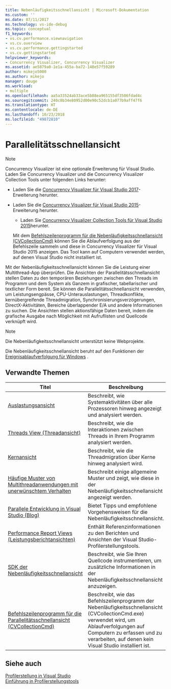 ```yaml
---
title: Nebenläufigkeitsschnellansicht | Microsoft-Dokumentation
ms.custom: ''
ms.date: 07/11/2017
ms.technology: vs-ide-debug
ms.topic: conceptual
f1_keywords:
- vs.cv.performance.viewnavigation
- vs.cv.overview
- vs.cv.performance.gettingstarted
- vs.cv.gettingstarted
helpviewer_keywords:
- Concurrency Visualizer, Concurrency Visualizer
ms.assetid: ae5879a0-1e1a-455a-ba72-148e57f59289
author: mikejo5000
ms.author: mikejo
manager: douge
ms.workload:
- multiple
ms.openlocfilehash: aa5a33524ab33ace5b88ea965155df3506fdad4c
ms.sourcegitcommit: 240c8b34e80952d00e90c52dcb1a077b9aff47f6
ms.translationtype: HT
ms.contentlocale: de-DE
ms.lasthandoff: 10/23/2018
ms.locfileid: "49872810"
---
```

# <a name="concurrency-visualizer"></a>Parallelitätsschnellansicht
> [!NOTE]
>  Concurrency Visualizer ist eine optionale Erweiterung für Visual Studio. Laden Sie Concurrency Visualizer und die Concurrency Visualizer Collection Tools unter folgenden Links herunter:  
> 
> - Laden Sie die [Concurrency Visualizer für Visual Studio 2017](https://marketplace.visualstudio.com/items?itemName=VisualStudioProductTeam.ConcurrencyVisualizer2017#overview)-Erweiterung herunter.  
> - Laden Sie die             [Concurrency Visualizer für Visual Studio 2015](https://visualstudiogallery.msdn.microsoft.com/a6c24ce9-beec-4545-9261-293061436ee9)-Erweiterung herunter.  
>   -   Laden Sie              [Concurrency Visualizer Collection Tools für Visual Studio 2015](http://www.microsoft.com/download/details.aspx?id=49103)herunter.  
> 
>   Mit dem [Befehlszeilenprogramm für die Nebenläufigkeitsschnellansicht (CVCollectionCmd)](../profiling/concurrency-visualizer-command-line-utility-cvcollectioncmd.md) können Sie die Ablaufverfolgung aus der Befehlszeile sammeln und diese in Concurrency Visualizer für Visual Studio 2015 anzeigen. Das Tool kann auf Computern verwendet werden, auf denen Visual Studio nicht installiert ist.  
  
 Mit der Nebenläufigkeitsschnellansicht können Sie die Leistung einer Multithread-App überprüfen. Die Ansichten der Parallelitätsschnellansicht stellen Daten zu den temporären Beziehungen zwischen den Threads im Programm und dem System als Ganzem in grafischer, tabellarischer und textlicher Form bereit. Sie können die Parallelitätsschnellansicht verwenden, um Leistungsengpässe, CPU-Unterauslastungen, Threadkonflikte, kernübergreifende Threadmigration, Synchronisierungsverzögerungen, DirectX-Aktivitäten, Bereiche überlappender E/A und andere Informationen zu suchen. Die Ansichten stellen aktionsfähige Daten bereit, indem die grafische Ausgabe nach Möglichkeit mit Aufruflisten und Quellcode verknüpft wird.  

> [!NOTE]
>  Die Nebenläufigkeitsschnellansicht unterstützt keine Webprojekte.  
  
 Die Nebenläufigkeitsschnellansicht beruht auf den Funktionen der [Ereignisablaufverfolgung für Windows](http://go.microsoft.com/fwlink/?LinkId=234579) .  
  
## <a name="related-topics"></a>Verwandte Themen  
  
|Titel|Beschreibung |  
|-----------|-----------------|  
|[Auslastungsansicht](../profiling/utilization-view.md)|Beschreibt, wie Systemaktivitäten über alle Prozessoren hinweg angezeigt und analysiert werden.|  
|[Threads View (Threadansicht)](../profiling/threads-view-parallel-performance.md)|Beschreibt, wie die Interaktionen zwischen Threads in Ihrem Programm analysiert werden.|  
|[Kernansicht](../profiling/cores-view.md)|Beschreibt, wie die Threadmigration über Kerne hinweg analysiert wird.|  
|[Häufige Muster von Multithreadanwendungen mit unerwünschtem Verhalten](../profiling/common-patterns-for-poorly-behaved-multithreaded-applications.md)|Beschreibt einige allgemeine Muster und zeigt, wie diese in der Nebenläufigkeitsschnellansicht angezeigt werden.|  
|[Parallele Entwicklung in Visual Studio (Blog)](http://go.microsoft.com/fwlink/?LinkId=235385)|Bietet Tipps und empfohlene Vorgehensweisen für die Nebenläufigkeitsschnellansicht.|  
|[Performance Report Views (Leistungsberichtansichten)](../profiling/performance-report-views.md)|Enthält Referenzinformationen zu den Berichten und Ansichten der Visual Studio-Profilerstellungstools.|  
|[SDK der Nebenläufigkeitsschnellansicht](../profiling/concurrency-visualizer-sdk.md)|Beschreibt, wie Sie Ihren Quellcode instrumentieren, um zusätzliche Informationen in der Nebenläufigkeitsschnellansicht anzuzeigen.|  
|[Befehlszeilenprogramm für die Parallelitätsschnellansicht (CVCollectionCmd)](../profiling/concurrency-visualizer-command-line-utility-cvcollectioncmd.md)|Beschreibt, wie das Befehlszeilenprogramm der Nebenläufigkeitsschnellansicht (CVCollectionCmd.exe) verwendet wird, um Ablaufverfolgungen auf Computern zu erfassen und zu verarbeiten, auf denen kein Visual Studio installiert ist.|  
  
## <a name="see-also"></a>Siehe auch  
 [Profilerstellung in Visual Studio](../profiling/index.md)  
 [Einführung in Profilerstellungstools](../profiling/profiling-feature-tour.md)
